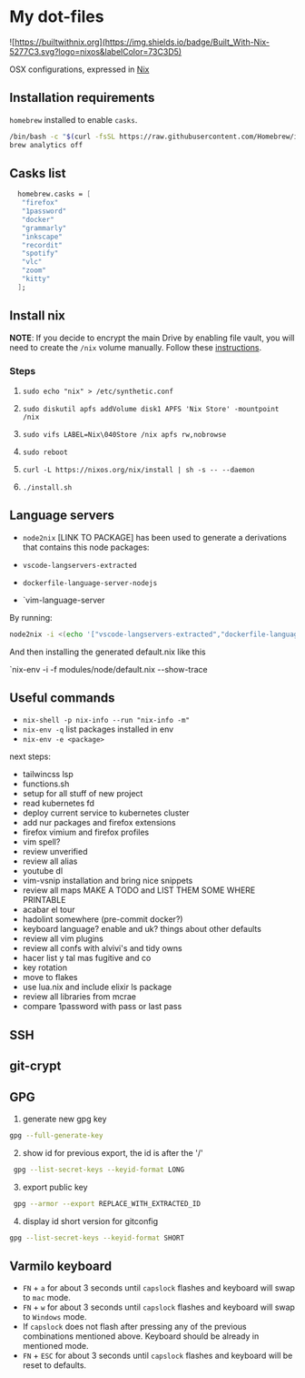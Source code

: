 # My dot-files


![https://builtwithnix.org](https://img.shields.io/badge/Built_With-Nix-5277C3.svg?logo=nixos&labelColor=73C3D5)

OSX configurations, expressed in [Nix](https://nixos.org/nix)

## Installation requirements

`homebrew` installed to enable `casks`.

```bash
/bin/bash -c "$(curl -fsSL https://raw.githubusercontent.com/Homebrew/install/HEAD/install.sh)"
brew analytics off
```

## Casks list

```nix
  homebrew.casks = [
   "firefox"
   "1password"
   "docker"
   "grammarly"
   "inkscape"
   "recordit"
   "spotify"
   "vlc"
   "zoom"
   "kitty"
  ];
```


## Install nix

**NOTE**: If you decide to encrypt the main Drive by enabling file vault, you will need to create the `/nix` volume manually. Follow these [instructions](https://nixos.org/manual/nix/stable/#sect-macos-installation-recommended-notes).

### Steps

1) `sudo echo "nix" > /etc/synthetic.conf`

2) `sudo diskutil apfs addVolume disk1 APFS 'Nix Store' -mountpoint /nix`

3) `sudo vifs LABEL=Nix\040Store /nix apfs rw,nobrowse`

4) `sudo reboot`

5) `curl -L https://nixos.org/nix/install | sh -s -- --daemon`

6) `./install.sh`


## Language servers

* `node2nix` [LINK TO PACKAGE] has been used to generate a derivations that contains
this node packages:

* `vscode-langservers-extracted`
* `dockerfile-language-server-nodejs`
* `vim-language-server

By running:

```bash
node2nix -i <(echo '["vscode-langservers-extracted","dockerfile-language-server-nodejs", "vim-language-server"]')
```

And then installing the generated default.nix like this

`nix-env -i -f modules/node/default.nix --show-trace

## Useful commands

* `nix-shell -p nix-info --run "nix-info -m"`
* `nix-env -q` list packages installed in env
* `nix-env -e <package>`

next steps:
- tailwincss lsp
- functions.sh
- setup for all stuff of new project
- read kubernetes fd
- deploy current service to kubernetes cluster
- add nur packages and firefox extensions
- firefox vimium and firefox profiles
- vim spell?
- review unverified
- review all alias
- youtube dl
- vim-vsnip installation and bring nice snippets
- review all maps MAKE A TODO and LIST THEM SOME WHERE PRINTABLE
- acabar el tour
- hadolint somewhere (pre-commit docker?)
- keyboard language? enable and uk? things about other defaults
- review all vim plugins
- review all confs with alvivi's and tidy owns
- hacer list y tal mas fugitive and co
- key rotation
- move to flakes
- use lua.nix and include elixir ls package
- review all libraries from mcrae
- compare 1password with pass or last pass

## SSH

## git-crypt

## GPG

1) generate new gpg key

```bash
gpg --full-generate-key
```

2) show id for previous export, the id is after the '/'

```bash
 gpg --list-secret-keys --keyid-format LONG
```

3) export public key

```bash
 gpg --armor --export REPLACE_WITH_EXTRACTED_ID
```

4) display id short version for gitconfig

```bash
gpg --list-secret-keys --keyid-format SHORT
```

## Varmilo keyboard

* `FN` + `a` for about 3 seconds until `capslock` flashes and keyboard will swap to `mac` mode.
* `FN` + `w` for about 3 seconds until `capslock` flashes and keyboard will swap to `Windows` mode.
* If `capslock` does not flash after pressing any of the previous combinations mentioned above. Keyboard
should be already in mentioned mode.
* `FN` + `ESC` for about 3 seconds until `capslock` flashes and keyboard will be reset to defaults.
